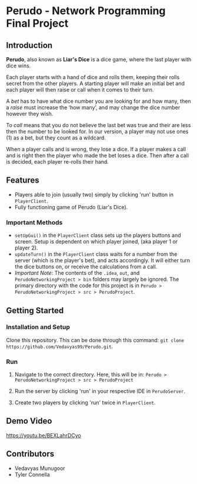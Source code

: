 # Perudo - Network Programming Final Project
## Introduction
**Perudo**, also known as **Liar's Dice** is a dice game, where the last player with dice wins.

Each player starts with a hand of dice and rolls them, keeping their rolls secret from the other players. A starting player will make an initial bet and each player will then raise or call when it comes to their turn. 

A *bet* has to have what dice number you are looking for and how many, then a *raise* must increase the ‘how many’, and may change the dice number however they wish. 

To *call* means that you do not believe the last bet was true and their are less then the number to be looked for. In our version, a player may not use ones (1) as a bet, but they count as a wildcard. 

When a player calls and is wrong, they lose a dice. If a player makes a call and is right then the player who made the bet loses a dice. Then after a call is decided, each player re-rolls their hand.
## Features
* Players able to join (usually two) simply by clicking 'run' button in `PlayerClient`.
* Fully functioning game of Perudo (Liar's Dice).
### Important Methods
* `setUpGui()` in the `PlayerClient` class sets up the players buttons and screen. Setup is dependent on which player joined, (aka player 1 or player 2).
* `updateTurn()` in the `PlayerClient` class waits for a number from the server (which is the player's bet), and acts accordingly. It will either turn the dice buttons on, or receive the calculations from a call.
* *Important Note*: The contents of the `.idea`, `out`, and `PerudoNetworkingProject > bin` folders may largely be ignored. The primary directory with the code for this project is in `Perudo > PerudoNetworkingProject > src > PerudoProject`.
## Getting Started
### Installation and Setup
Clone this repository. This can be done through this command:
`git clone https://github.com/Vedavyas99/Perudo.git`.

### Run
1. Navigate to the correct directory. Here, this will be in: `Perudo > PerudoNetworkingProject > src > PerudoProject`

2. Run the server by clicking 'run' in your respective IDE in `PerudoServer`.
3. Create two players by clicking 'run' twice in `PlayerClient`.

## Demo Video
https://youtu.be/BEXLahrDCyo

## Contributors
* Vedavyas Munugoor
* Tyler Connella 
